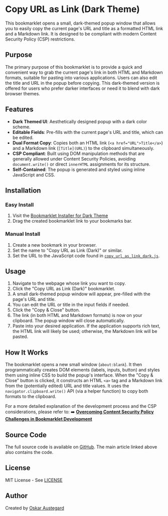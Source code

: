 # Copy URL as Link (Dark Theme)

This bookmarklet opens a small, dark-themed popup window that allows you to easily copy the current page's URL and title as a formatted HTML link and a Markdown link. It is designed to be compliant with modern Content Security Policy (CSP) restrictions.

## Purpose

The primary purpose of this bookmarklet is to provide a quick and convenient way to grab the current page's link in both HTML and Markdown formats, suitable for pasting into various applications. Users can also edit the title and URL in the popup before copying. This dark-themed version is offered for users who prefer darker interfaces or need it to blend with dark browser themes.

## Features

-   **Dark Themed UI**: Aesthetically designed popup with a dark color scheme.
-   **Editable Fields**: Pre-fills with the current page's URL and title, which can be edited.
-   **Dual Format Copy**: Copies both an HTML link (`<a href="URL">Title</a>`) and a Markdown link (`[Title](URL)`) to the clipboard simultaneously.
-   **CSP Compliant**: Built using DOM manipulation methods that are generally allowed under Content Security Policies, avoiding `document.write()` or direct `innerHTML` assignments for its structure.
-   **Self-Contained**: The popup is generated and styled using inline JavaScript and CSS.

## Installation

### Easy Install
1. Visit the [Bookmarklet Installer for Dark Theme](https://austegard.com/bookmarklet-installer.html?bookmarklet=copy_url_as_link_dark.js)
2. Drag the created bookmarklet link to your bookmarks bar.

### Manual Install
1. Create a new bookmark in your browser.
2. Set the name to "Copy URL as Link (Dark)" or similar.
3. Set the URL to the JavaScript code found in [`copy_url_as_link_dark.js`](https://github.com/oaustegard/bookmarklets/blob/main/copy_url_as_link_dark.js).

## Usage

1.  Navigate to the webpage whose link you want to copy.
2.  Click the "Copy URL as Link (Dark)" bookmarklet.
3.  A small dark-themed popup window will appear, pre-filled with the page's URL and title.
4.  You can edit the URL or title in the input fields if needed.
5.  Click the "Copy & Close" button.
6.  The link (in both HTML and Markdown formats) is now on your clipboard. The popup window will close automatically.
7.  Paste into your desired application. If the application supports rich text, the HTML link will likely be used; otherwise, the Markdown link will be pasted.

## How It Works

The bookmarklet opens a new small window (`about:blank`). It then programmatically creates DOM elements (labels, inputs, button) and styles them using inline CSS to build the popup's interface. When the "Copy & Close" button is clicked, it constructs an HTML `<a>` tag and a Markdown link from the (potentially edited) URL and title values. It uses the `navigator.clipboard.write()` API (via a helper function) to copy both formats to the clipboard.

For a more detailed explanation of the development process and the CSP considerations, please refer to:
➡️ **[Overcoming Content Security Policy Challenges in Bookmarklet Development](copy_url_as_link_README.md)**

## Source Code

The full source code is available on [GitHub](https://github.com/oaustegard/bookmarklets/blob/main/copy_url_as_link_dark.js). The main article linked above also contains the code.

## License

MIT License - See [LICENSE](https://github.com/oaustegard/bookmarklets/blob/main/LICENSE)

## Author

Created by [Oskar Austegard](https://austegard.com)
